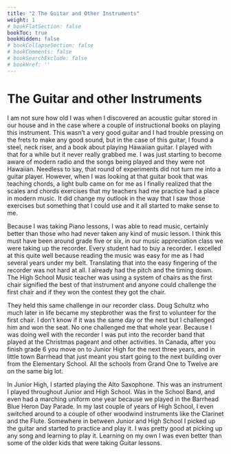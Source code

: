 ```yaml
---
title: "2 The Guitar and Other Instruments"
weight: 1
# bookFlatSection: false
bookToc: true
bookHidden: false
# bookCollapseSection: false
# bookComments: false
# bookSearchExclude: false
# bookHref: ''
---
```

# The Guitar and other Instruments
I am not sure how old I was when I discovered an acoustic guitar stored in our house and in the case where a couple of instructional books on playing this instrument.  This wasn’t a very good guitar and I had trouble pressing on the frets to make any good sound, but in the case of this guitar, I found a steel, neck riser, and a book about playing Hawaiian guitar.  I played with that for a while but it never really grabbed me.  I was just starting to become aware of modern radio and the songs being played and they were not Hawaiian.  Needless to say, that round of experiments did not turn me into a guitar player.  However, when I was looking at that guitar book that was teaching chords, a light bulb came on for me as I finally realized that the scales and chords exercises that my teachers had me practice had a place in modern music.  It did change my outlook in the way that I saw those exercises but something that I could use and it all started to make sense to me.

Because I was taking Piano lessons, I was able to read music, certainly better than those who had never taken any kind of music lesson.  I think this must have been around grade five or six, in our music appreciation class we were taking up the recorder.  Every student had to buy a recorder.  I excelled at this quite well because reading the music was easy for me as I had several years under my belt.  Translating that into the easy fingering of the recorder was not hard at all.  I already had the pitch and the timing down.  The High School Music teacher was using a system of chairs as the first chair signified the best of that instrument and anyone could challenge the first chair and if they won the contest they got the chair.

They held this same challenge in our recorder class.  Doug Schultz who much later in life became my stepbrother was the first to volunteer for the first chair.  I don’t know if it was the same day or the next but I challenged him and won the seat.  No one challenged me that whole year.  Because I was doing well with the recorder I was put into the recorder band that played at the Christmas pageant and other activities.  In Canada, after you finish grade 6 you move on to Junior High for the next three years, and in little town Barrhead that just meant you start going to the next building over from the Elementary School.  All the schools from Grand One to Twelve are on the same big lot.

In Junior High, I started playing the Alto Saxophone.  This was an instrument I played throughout Junior and High School.  Was in the School Band, and even had a marching uniform one year because we played in the Barrhead Blue Heron Day Parade.  In my last couple of years of High School, I even switched around to a couple of other woodwind instruments like the Clarinet and the Flute.  Somewhere in between Junior and High School I picked up the guitar and started to practice and play it.  I was pretty good at picking up any song and learning to play it.  Learning on my own I was even better than some of the older kids that were taking Guitar lessons.